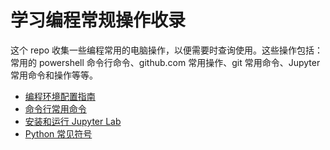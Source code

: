 # 学习编程常规操作收录
这个 repo 收集一些编程常用的电脑操作，以便需要时查询使用。这些操作包括：常用的 powershell 命令行命令、github.com 常用操作、git 常用命令、Jupyter 常用命令和操作等等。

- [编程环境配置指南](/00-pc-environment-setup.md)
- [命令行常用命令](/01-cmd-normal-operations.ipynb)
- [安装和运行 Jupyter Lab](/03-jupyter-lab-guide.md)
- [Python 常见符号](/04-python-symbols.ipynb)





